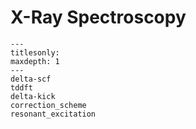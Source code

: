 # X-Ray Spectroscopy

```{toctree}
---
titlesonly:
maxdepth: 1
---
delta-scf
tddft
delta-kick
correction_scheme
resonant_excitation
```
